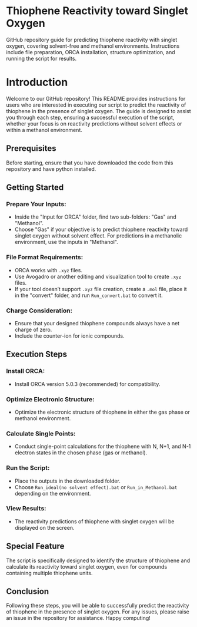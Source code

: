 # Thiophene Reactivity toward Singlet Oxygen
GitHub repository guide for predicting thiophene reactivity with singlet oxygen, covering solvent-free and methanol environments. Instructions include file preparation, ORCA installation, structure optimization, and running the script for results.

# Introduction

Welcome to our GitHub repository! This README provides instructions for users who are interested in executing our script to predict the reactivity of thiophene in the presence of singlet oxygen. The guide is designed to assist you through each step, ensuring a successful execution of the script, whether your focus is on reactivity predictions without solvent effects or within a methanol environment.

## Prerequisites

Before starting, ensure that you have downloaded the code from this repository and have python installed.

## Getting Started

### Prepare Your Inputs:

- Inside the "Input for ORCA" folder, find two sub-folders: "Gas" and "Methanol".
- Choose "Gas" if your objective is to predict thiophene reactivity toward singlet oxygen without solvent effect. For predictions in a methanolic environment, use the inputs in "Methanol".

### File Format Requirements:

- ORCA works with `.xyz` files.
- Use Avogadro or another editing and visualization tool to create `.xyz` files.
- If your tool doesn’t support `.xyz` file creation, create a `.mol` file, place it in the "convert" folder, and run `Run_convert.bat` to convert it.

### Charge Consideration:

- Ensure that your designed thiophene compounds always have a net charge of zero.
- Include the counter-ion for ionic compounds.

## Execution Steps

### Install ORCA:

- Install ORCA version 5.0.3 (recommended) for compatibility.

### Optimize Electronic Structure:

- Optimize the electronic structure of thiophene in either the gas phase or methanol environment.

### Calculate Single Points:

- Conduct single-point calculations for the thiophene with N, N+1, and N-1 electron states in the chosen phase (gas or methanol).

### Run the Script:

- Place the outputs in the downloaded folder.
- Choose `Run_ideal(no solvent effect).bat` or `Run_in_Methanol.bat` depending on the environment.

### View Results:

- The reactivity predictions of thiophene with singlet oxygen will be displayed on the screen.

## Special Feature

The script is specifically designed to identify the structure of thiophene and calculate its reactivity toward singlet oxygen, even for compounds containing multiple thiophene units.

## Conclusion

Following these steps, you will be able to successfully predict the reactivity of thiophene in the presence of singlet oxygen. For any issues, please raise an issue in the repository for assistance. Happy computing!


